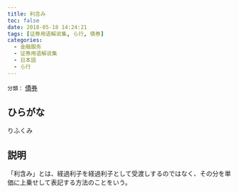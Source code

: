 ```yaml
---
title: 利含み
toc: false
date: 2018-05-18 14:24:21
tags: [证券用语解说集, ら行, 債券]
categories:
  - 金融服务
  - 证券用语解说集
  - 日本語
  - ら行
---
```


`分類：` [債券](/tags/債券/)

## ひらがな

りふくみ

## 説明

「利含み」とは、経過利子を経過利子として受渡しするのではなく、その分を単価に上乗せして表記する方法のことをいう。
